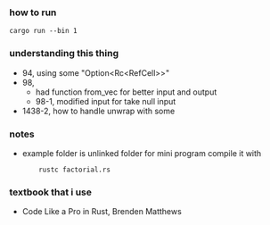
### how to run
```
cargo run --bin 1
```

### understanding this thing
- 94, using some "Option<Rc<RefCell<TreeNode>>>"
- 98, 
    - had function from_vec for better input and output
    - 98-1, modified input for take null input
- 1438-2, how to handle unwrap with some

### notes
- example folder is unlinked folder for mini program compile it with
    ```
        rustc factorial.rs 
    ```



### textbook that i use
- Code Like a Pro in Rust, Brenden Matthews

